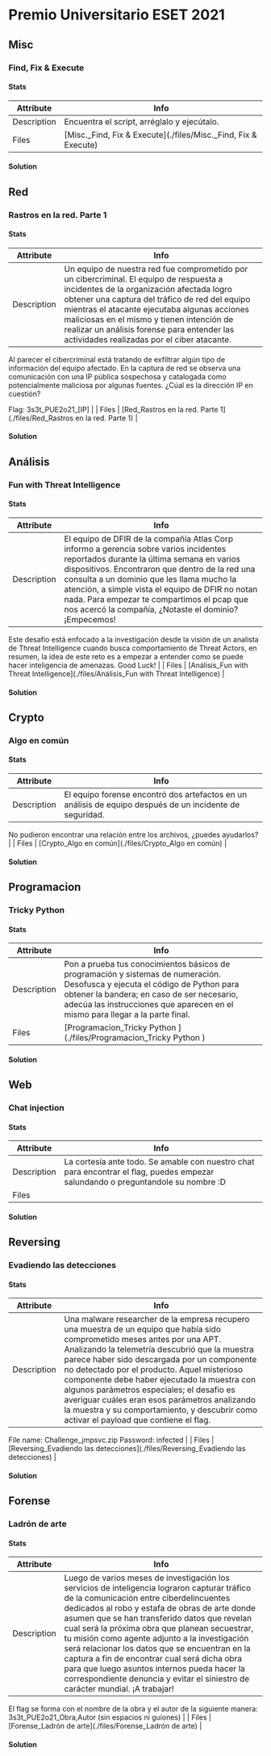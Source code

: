 # Premio Universitario ESET 2021

## Misc

### Find, Fix & Execute

#### Stats

| Attribute | Info |
|---|---|
| Description | Encuentra el script, arréglalo y ejecútalo. |
| Files |  [Misc._Find, Fix & Execute](./files/Misc._Find, Fix & Execute)  |

#### Solution

## Red

### Rastros en la red. Parte 1

#### Stats

| Attribute | Info |
|---|---|
| Description | Un equipo de nuestra red fue comprometido por un cibercriminal. El equipo de respuesta a incidentes de la organización afectada logro obtener una captura del tráfico de red del equipo mientras el atacante ejecutaba algunas acciones maliciosas en el mismo y tienen intención de realizar un análisis forense para entender las actividades realizadas por el ciber atacante.

Al parecer el cibercriminal está tratando de exfiltrar algún tipo de información del equipo afectado. En la captura de red se observa una comunicación con una IP pública sospechosa y catalogada como potencialmente maliciosa por algunas fuentes. ¿Cúal es la dirección IP en cuestión?

Flag: 3s3t_PUE2o21_[IP] |
| Files |  [Red_Rastros en la red. Parte 1](./files/Red_Rastros en la red. Parte 1)  |

#### Solution

## Análisis

### Fun with Threat Intelligence

#### Stats

| Attribute | Info |
|---|---|
| Description | El equipo de DFIR de la compañía Atlas Corp informo a gerencia sobre varios incidentes reportados durante la última semana en varios dispositivos. Encontraron que dentro de la red una consulta a un dominio que les llama mucho la atención, a simple vista el equipo de DFIR no notan nada. Para empezar te compartimos el pcap que nos acercó la compañía, ¿Notaste el dominio? ¡Empecemos! 

Este desafío está enfocado a la investigación desde la visión de un analista de Threat Intelligence cuando busca comportamiento de Threat Actors, en resumen,  la idea de este reto es a empezar a entender como se puede hacer inteligencia de amenazas. 
Good Luck!
 |
| Files |  [Análisis_Fun with Threat Intelligence](./files/Análisis_Fun with Threat Intelligence)  |

#### Solution

## Crypto

### Algo en común

#### Stats

| Attribute | Info |
|---|---|
| Description | El equipo forense encontró dos artefactos en un análisis de equipo después de un incidente de seguridad.
No pudieron encontrar una relación entre los archivos, ¿puedes ayudarlos?
 |
| Files |  [Crypto_Algo en común](./files/Crypto_Algo en común)  |

#### Solution

## Programacion

### Tricky Python 

#### Stats

| Attribute | Info |
|---|---|
| Description | Pon a prueba tus conocimientos básicos de programación y sistemas de numeración. Desofusca y ejecuta el código de Python para obtener la bandera; en caso de ser necesario, adecúa las instrucciones que aparecen en el mismo para llegar a la parte final. |
| Files |  [Programacion_Tricky Python ](./files/Programacion_Tricky Python )  |

#### Solution

## Web

### Chat injection

#### Stats

| Attribute | Info |
|---|---|
| Description | La cortesía ante todo. Se amable con nuestro chat para encontrar el flag, puedes empezar salundando o preguntandole su nombre :D |
| Files |   |

#### Solution

## Reversing

### Evadiendo las detecciones

#### Stats

| Attribute | Info |
|---|---|
| Description | Una malware researcher de la empresa recupero una muestra de un equipo que había sido comprometido meses antes por una APT. Analizando la telemetría descubrió que la muestra parece haber sido descargada por un componente no detectado por el producto. Aquel misterioso componente debe haber ejecutado la muestra con algunos parámetros especiales; el desafío es averiguar cuáles eran esos parámetros analizando la muestra y su comportamiento,  y descubrir como activar el payload que contiene el flag. 

File name: Challenge_jmpsvc.zip
Password: infected
 |
| Files |  [Reversing_Evadiendo las detecciones](./files/Reversing_Evadiendo las detecciones)  |

#### Solution

## Forense

### Ladrón de arte

#### Stats

| Attribute | Info |
|---|---|
| Description | Luego de varios meses de investigación los servicios de inteligencia lograron capturar tráfico de la comunicación entre ciberdelincuentes dedicados al robo y estafa de obras de arte donde asumen que se han transferido datos que revelan cual será la próxima obra que planean secuestrar, tu misión como agente adjunto a la investigación será relacionar los datos que se encuentran en la captura a fin de encontrar cual  será dicha obra para que luego asuntos internos pueda hacer la correspondiente denuncia y evitar el siniestro de carácter mundial. ¡A trabajar!   

El flag se forma con el nombre de la obra y el autor de la siguiente manera:
3s3t_PUE2o21_Obra,Autor
(sin espacios ni guiones) |
| Files |  [Forense_Ladrón de arte](./files/Forense_Ladrón de arte)  |

#### Solution


